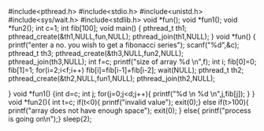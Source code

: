#include<pthread.h>
#include<stdio.h>
#include<unistd.h>
#include<sys/wait.h>
#include<stdlib.h>
void *fun();
void *fun1();
void *fun2();
int c=1;
int fib[100];
void main()
{
pthread_t th1;
pthread_create(&th1,NULL,fun,NULL);
pthread_join(th1,NULL);
}
void *fun()
{
printf("enter a no. you wish to get a fibonacci series");
scanf("%d",&c);
pthread_t th3;
pthread_create(&th3,NULL,fun2,NULL);
pthread_join(th3,NULL);
int f=c;
printf("size of array %d \n",f);
int i;
fib[0]=0;
fib[1]=1;
for(i=2;i<f;i++)
fib[i]=fib[i-1]+fib[i-2];
wait(NULL);
pthread_t th2;
pthread_create(&th2,NULL,fun1,NULL);
pthread_join(th2,NULL);

}
void *fun1()
{int d=c;
int j;
for(j=0;j<d;j++){
printf("%d \n  %d  \n",j,fib[j]);
}
}
void *fun2(){
int t=c;
if(t<0){
printf("invalid value");
exit(0);}
else if(t>100){
printf("array does not have enough space");
exit(0);
}
else{
printf("process is going on\n");}
sleep(2);
